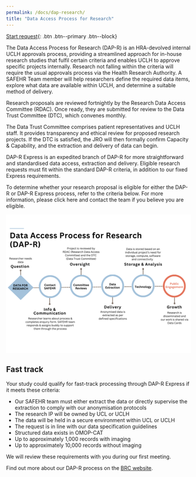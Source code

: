 ```yaml
---
permalink: /docs/dap-research/
title: "Data Access Process for Research"
---
```


[Start request](https://form.safehr-data.org/express/){: .btn .btn--primary .btn--block}

The Data Access Process for Research (DAP-R) is an HRA-devolved internal UCLH approvals process, providing a streamlined approach for in-house research studies that fulfil certain criteria and enables UCLH to approve specific projects internally. Research not falling within the criteria will require the usual approvals process via the Health Research Authority. A SAFEHR Team member will help researchers define the required data items, explore what data are available within UCLH, and determine a suitable method of delivery.

Research proposals are reviewed fortnightly by the Research Data Access Committee (RDAC). Once ready, they are submitted for review to the Data Trust Committee (DTC), which convenes monthly.

The Data Trust Committee comprises patient representatives and UCLH staff. It provides transparency and ethical review for proposed research projects. If the DTC is satisfied, the JRO will then formally confirm Capacity & Capability, and the extraction and delivery of data can begin.

DAP-R Express is an expedited branch of DAP-R for more straightforward and standardised data access, extraction and delivery. Eligible research requests must fit within the standard DAP-R criteria, in addition to our fixed Express requirements.

To determine whether your research proposal is eligible for either the DAP-R or DAP-R Express process, refer to the criteria below. For more information, please click here and contact the team if you believe you are eligible.

![](/assets/uploads/dap-r-express-process.png "DAP-R overview")

## Fast track

Your study could qualify for fast-track processing through DAP-R Express if it meets these criteria:

* Our SAFEHR team must either extract the data or directly supervise the extraction to comply with our anonymisation protocols
* The research IP will be owned by UCL or UCLH
* The data will be held in a secure environment within UCL or UCLH
* The request is in line with our data specification guidelines
* Structured data exists in OMOP-CAT
* Up to approximately 1,000 records with imaging
* Up to approximately 10,000 records without imaging

We will review these requirements with you during our first meeting.


Find out more about our DAP-R process on the [BRC website](https://www.uclhospitals.brc.nihr.ac.uk/criu/data-access-process-research-dap-r).
